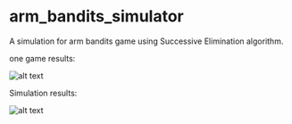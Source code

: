 # arm_bandits_simulator
A simulation for arm bandits game using Successive Elimination algorithm.

one game results:

![alt text](https://github.com/hussam0is/arm_bandits_simulator/blob/main_br/simulation_results.png)




Simulation results:


![alt text](https://github.com/hussam0is/arm_bandits_simulator/blob/main_br/simulation_results.png)

